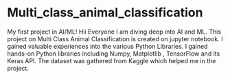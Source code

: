 # Multi_class_animal_classification
My first project in AI/ML!
Hii Everyone I am diving deep into AI and ML. This project on Multi Class Animal Classification is created on jupyter notebook. I gained valuable experiences into the various Python Libraries.
I gained hands-on Python libraries including Numpy, Matplotlib , TensorFlow and its Keras API.
 The dataset was gathered from Kaggle which helped me in the project.
